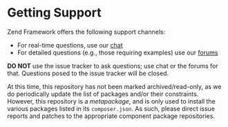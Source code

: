 # Getting Support

Zend Framework offers the following support channels:

- For real-time questions, use our
  [chat](https://zendframework-slack.herokuapp.com)
- For detailed questions (e.g., those requiring examples) use our
  [forums](https://discourse.zendframework.com/c/questions/components)

**DO NOT** use the issue tracker to ask questions; use chat or the forums for
that. Questions posed to the issue tracker will be closed.

At this time, this repository has not been marked archived/read-only, as we do
periodically update the list of packages and/or their constraints. However, this
repository is a _metapackage_, and is only used to install the various packages
listed in its `composer.json`. As such, please direct issue reports and patches
to the appropriate component package repositories.
